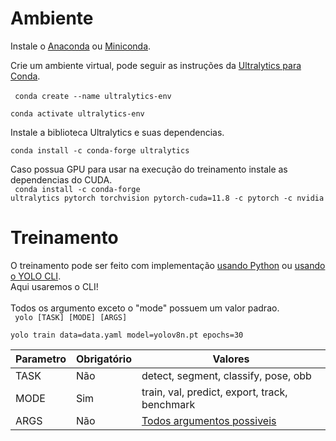 # Ambiente

Instale o [Anaconda](https://www.anaconda.com/download) ou [Miniconda](https://docs.anaconda.com/miniconda/).<br>

Crie um ambiente virtual, pode seguir as instruções da [Ultralytics para Conda](https://docs.ultralytics.com/guides/conda-quickstart/).<br> <br>
<code>
conda create --name ultralytics-env<br>
conda activate ultralytics-env
</code>

Instale a biblioteca Ultralytics e suas dependencias.<br>
<code>
conda install -c conda-forge ultralytics
</code>
<br>

Caso possua GPU para usar na execução do treinamento instale as dependencias do CUDA.<br>
<code>
conda install -c conda-forge ultralytics pytorch torchvision pytorch-cuda=11.8 -c pytorch -c nvidia
</code>

# Treinamento

O treinamento pode ser feito com implementação [usando Python](https://docs.ultralytics.com/usage/python/) ou [usando o YOLO CLI](https://docs.ultralytics.com/usage/cli/).<br>
Aqui usaremos o CLI!<br><br>
Todos os argumento exceto o "mode" possuem um valor padrao.<br>
<code>
yolo [TASK] [MODE] [ARGS]<br>
yolo train data=data.yaml model=yolov8n.pt epochs=30
</code>

Parametro | Obrigatório | Valores
---|---|---
TASK | Não | detect, segment, classify, pose, obb
MODE | Sim | train, val, predict, export, track, benchmark
ARGS | Não | [Todos argumentos possiveis](https://docs.ultralytics.com/usage/cfg/)